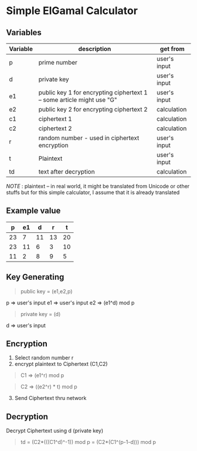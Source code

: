# Simple ElGamal Calculator
## Variables

Variable   |   description   |  get from
------------|---------------------|--------------
p | prime number | user's input
d | private key | user's input
e1 | public key 1 for encrypting ciphertext 1 – some article might use "G" | user's input
e2 | public key 2 for encrypting ciphertext 2 | calculation
c1 | ciphertext 1 | calculation
c2 | ciphertext 2 | calculation
r | random number - used in ciphertext encryption | user's input
t | Plaintext | user's input
td | text after decryption | calculation

_NOTE_ : plaintext – in real world, it might be translated from Unicode or other stuffs but for this simple calculator, I assume that it is already translated

## Example value
p | e1 | d | r | t
------|------|------|------|------
23 | 7 | 11 | 13 | 20
23 | 11 | 6 | 3 | 10
11 | 2 | 8 | 9 | 5

## Key Generating

> public key = (e1,e2,p)

p => user's input
e1 => user's input
e2 => (e1^d) mod p

> private key = (d)

d => user's input

## Encryption
1. Select random number r
2. encrypt plaintext to Ciphertext (C1,C2)

> C1 => (e1^r) mod p

> C2 => ((e2^r) * t) mod p

3. Send Ciphertext thru network

## Decryption

Decrypt Ciphertext using d (private key)

> td = (C2*(((C1^d)^-1)) mod p = (C2*(C1^(p-1-d))) mod p
